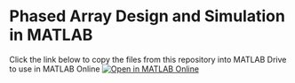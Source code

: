 # Phased Array Design and Simulation in MATLAB 
Click the link below to copy the files from this repository into MATLAB Drive to use in MATLAB Online
[![Open in MATLAB Online](https://www.mathworks.com/images/responsive/global/open-in-matlab-online.svg)](https://matlab.mathworks.com/open/github/v1?repo=dsubacius/PhasedArraySystem_workshop)
